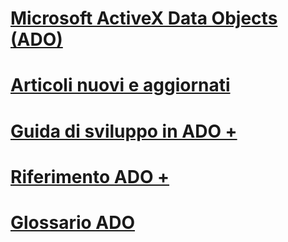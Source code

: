 # [Microsoft ActiveX Data Objects (ADO)](microsoft-activex-data-objects-ado.md)
# [Articoli nuovi e aggiornati](new-updated-ado.md)

# [Guida di sviluppo in ADO +](./guide/ado-programmer-s-guide.md)
# [Riferimento ADO +](./reference/ado-glossary.md)

# [Glossario ADO](ado-glossary.md)

